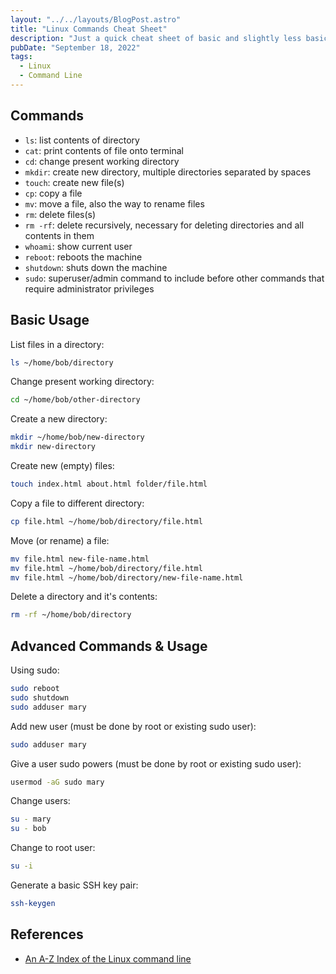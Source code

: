```yaml
---
layout: "../../layouts/BlogPost.astro"
title: "Linux Commands Cheat Sheet"
description: "Just a quick cheat sheet of basic and slightly less basic Linux commands that I used when I was totally new to Linux, and have updated recently for my wife to use while she learns."
pubDate: "September 18, 2022"
tags:
  - Linux
  - Command Line
---
```


## Commands

- `ls`: list contents of directory
- `cat`: print contents of file onto terminal
- `cd`: change present working directory
- `mkdir`: create new directory, multiple directories separated by spaces
- `touch`: create new file(s)
- `cp`: copy a file
- `mv`: move a file, also the way to rename files
- `rm`: delete files(s)
- `rm -rf`: delete recursively, necessary for deleting directories and all contents in them
- `whoami`: show current user
- `reboot`: reboots the machine
- `shutdown`: shuts down the machine
- `sudo`: superuser/admin command to include before other commands that require administrator privileges

## Basic Usage

List files in a directory:

```bash
ls ~/home/bob/directory
```

Change present working directory:

```bash
cd ~/home/bob/other-directory
```

Create a new directory:

```bash
mkdir ~/home/bob/new-directory
mkdir new-directory
```

Create new (empty) files:

```bash
touch index.html about.html folder/file.html
```

Copy a file to different directory:

```bash
cp file.html ~/home/bob/directory/file.html
```

Move (or rename) a file:

```bash
mv file.html new-file-name.html
mv file.html ~/home/bob/directory/file.html
mv file.html ~/home/bob/directory/new-file-name.html
```

Delete a directory and it's contents:

```bash
rm -rf ~/home/bob/directory
```

## Advanced Commands & Usage

Using sudo:

```bash
sudo reboot
sudo shutdown
sudo adduser mary
```

Add new user (must be done by root or existing sudo user):

```bash
sudo adduser mary
```

Give a user sudo powers (must be done by root or existing sudo user):

```bash
usermod -aG sudo mary
```

Change users:

```bash
su - mary
su - bob
```

Change to root user:

```bash
su -i
```

Generate a basic SSH key pair:

```bash
ssh-keygen
```

## References

- <a href="https://ss64.com/bash" target="_blank" rel="noopener noreferrer">An A-Z Index of the Linux command line</a>
